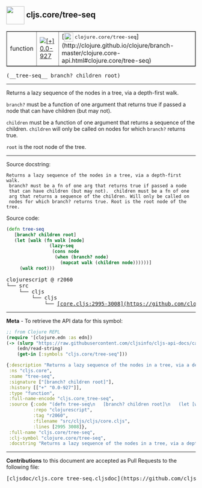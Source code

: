 ## <img width="48px" valign="middle" src="http://i.imgur.com/Hi20huC.png"> cljs.core/tree-seq

 <table border="1">
<tr>

<td>function</td>
<td><a href="https://github.com/cljsinfo/cljs-api-docs/tree/0.0-927"><img valign="middle" alt="[+] 0.0-927" src="https://img.shields.io/badge/+-0.0--927-lightgrey.svg"></a> </td>
<td>
[<img height="24px" valign="middle" src="http://i.imgur.com/1GjPKvB.png"> <samp>clojure.core/tree-seq</samp>](http://clojure.github.io/clojure/branch-master/clojure.core-api.html#clojure.core/tree-seq)
</td>
</tr>
</table>

 <samp>
(__tree-seq__ branch? children root)<br>
</samp>

---

Returns a lazy sequence of the nodes in a tree, via a depth-first walk.

`branch?` must be a function of one argument that returns true if passed a node
that can have children (but may not).

`children` must be a function of one argument that returns a sequence of the
children. `children` will only be called on nodes for which `branch?` returns
true.

`root` is the root node of the tree.

---



Source docstring:

```
Returns a lazy sequence of the nodes in a tree, via a depth-first walk.
 branch? must be a fn of one arg that returns true if passed a node
 that can have children (but may not).  children must be a fn of one
 arg that returns a sequence of the children. Will only be called on
 nodes for which branch? returns true. Root is the root node of the
tree.
```

Source code:

```clj
(defn tree-seq
   [branch? children root]
   (let [walk (fn walk [node]
                (lazy-seq
                 (cons node
                  (when (branch? node)
                    (mapcat walk (children node))))))]
     (walk root)))
```

 <pre>
clojurescript @ r2060
└── src
    └── cljs
        └── cljs
            └── <ins>[core.cljs:2995-3008](https://github.com/clojure/clojurescript/blob/r2060/src/cljs/cljs/core.cljs#L2995-L3008)</ins>
</pre>


---

__Meta__ - To retrieve the API data for this symbol:

```clj
;; from Clojure REPL
(require '[clojure.edn :as edn])
(-> (slurp "https://raw.githubusercontent.com/cljsinfo/cljs-api-docs/catalog/cljs-api.edn")
    (edn/read-string)
    (get-in [:symbols "cljs.core/tree-seq"]))
```

```clj
{:description "Returns a lazy sequence of the nodes in a tree, via a depth-first walk.\n\n`branch?` must be a function of one argument that returns true if passed a node\nthat can have children (but may not).\n\n`children` must be a function of one argument that returns a sequence of the\nchildren. `children` will only be called on nodes for which `branch?` returns\ntrue.\n\n`root` is the root node of the tree.",
 :ns "cljs.core",
 :name "tree-seq",
 :signature ["[branch? children root]"],
 :history [["+" "0.0-927"]],
 :type "function",
 :full-name-encode "cljs.core_tree-seq",
 :source {:code "(defn tree-seq\n   [branch? children root]\n   (let [walk (fn walk [node]\n                (lazy-seq\n                 (cons node\n                  (when (branch? node)\n                    (mapcat walk (children node))))))]\n     (walk root)))",
          :repo "clojurescript",
          :tag "r2060",
          :filename "src/cljs/cljs/core.cljs",
          :lines [2995 3008]},
 :full-name "cljs.core/tree-seq",
 :clj-symbol "clojure.core/tree-seq",
 :docstring "Returns a lazy sequence of the nodes in a tree, via a depth-first walk.\n branch? must be a fn of one arg that returns true if passed a node\n that can have children (but may not).  children must be a fn of one\n arg that returns a sequence of the children. Will only be called on\n nodes for which branch? returns true. Root is the root node of the\ntree."}

```

---

__Contributions__ to this document are accepted as Pull Requests to the following file:

 <pre>
[cljsdoc/cljs.core_tree-seq.cljsdoc](https://github.com/cljsinfo/cljs-api-docs/blob/master/cljsdoc/cljs.core_tree-seq.cljsdoc)
</pre>

